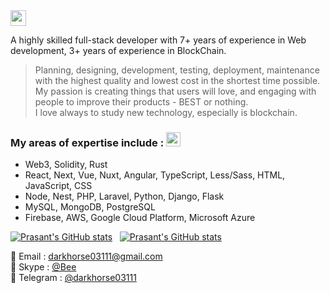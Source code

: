 <img src="https://media.giphy.com/media/hvRJCLFzcasrR4ia7z/giphy.gif" width="25px">

A highly skilled full-stack developer with 7+ years of experience in Web development, 3+ years of experience in BlockChain.

> Planning, designing, development, testing, deployment, maintenance with the highest quality and lowest cost in the shortest time possible. My passion is creating things that users will love, and engaging with people to improve their products - BEST or nothing. <br/>
> I love always to study new technology, especially is blockchain.

### My areas of expertise include : <img src="https://user-images.githubusercontent.com/86523551/148903048-c6cefbc7-05f3-42a5-b189-e9e80bb21a65.png" width="23px">

- Web3, Solidity, Rust
- React, Next, Vue, Nuxt, Angular, TypeScript, Less/Sass, HTML, JavaScript, CSS
- Node, Nest, PHP, Laravel, Python, Django, Flask
- MySQL, MongoDB, PostgreSQL
- Firebase, AWS, Google Cloud Platform, Microsoft Azure

[![Prasant's GitHub stats](https://github-readme-stats.vercel.app/api?username=Darkhorse03111&show_icons=true&theme=radical)](https://github.com/Darkhorse03111) &nbsp;
[![Prasant's GitHub stats](https://github-readme-stats.vercel.app/api/top-langs/?username=Darkhorse03111&layout=compact&show_icons=true&theme=radical)](https://github.com/Darkhorse03111)

📝 Email : darkhorse03111@gmail.com<br/>
💬 Skype : [@Bee](https://join.skype.com/invite/g5flNuJT9hNM)<br/>
💬 Telegram : [@darkhorse03111](https://t.me/darkhorse03111)
